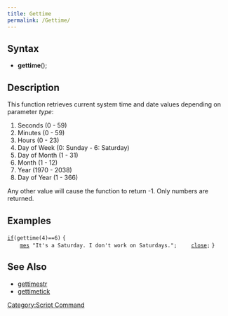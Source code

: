 ```yaml
---
title: Gettime
permalink: /Gettime/
---
```


Syntax
------

-   **gettime**(<type>);

Description
-----------

This function retrieves current system time and date values depending on parameter *type*:

1.  Seconds (0 - 59)
2.  Minutes (0 - 59)
3.  Hours (0 - 23)
4.  Day of Week (0: Sunday - 6: Saturday)
5.  Day of Month (1 - 31)
6.  Month (1 - 12)
7.  Year (1970 - 2038)
8.  Day of Year (1 - 366)

Any other value will cause the function to return -1. Only numbers are returned.

Examples
--------

[`if`](/if "wikilink")`(gettime(4)==6)`
`{`
`    `[`mes`](/mes "wikilink")` "It's a Saturday. I don't work on Saturdays.";`
`    `[`close`](/close "wikilink")`;`
`}`

See Also
--------

-   [gettimestr](/gettimestr "wikilink")
-   [gettimetick](/gettimetick "wikilink")

[Category:Script Command](/Category:Script_Command "wikilink")